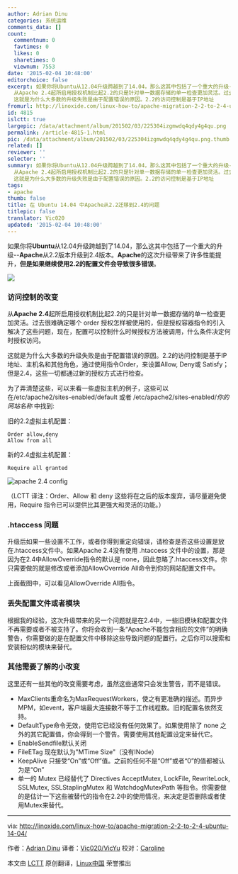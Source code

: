```yaml
---
author: Adrian Dinu
categories: 系统运维
comments_data: []
count:
  commentnum: 0
  favtimes: 0
  likes: 0
  sharetimes: 0
  viewnum: 7553
date: '2015-02-04 10:48:00'
editorchoice: false
excerpt: 如果你将Ubuntu从12.04升级跨越到了14.04，那么这其中包括了一个重大的升级--Apache从2.2版本升级到2.4版本。Apache的这次升级带来了许多性能提升，但是如果继续使用2.2的配置文件会导致很多错误。  访问控制的改变
  从Apache 2.4起所启用授权机制比起2.2的只是针对单一数据存储的单一检查更加灵活。过去很难确定哪个 order 授权怎样被使用的，但是授权容器指令的引入解决了这些问题，现在，配置可以控制什么时候授权方法被调用，什么条件决定何时授权访问。
  这就是为什么大多数的升级失败是由于配置错误的原因。2.2的访问控制是基于IP地址
fromurl: http://linoxide.com/linux-how-to/apache-migration-2-2-to-2-4-ubuntu-14-04/
id: 4815
islctt: true
largepic: /data/attachment/album/201502/03/225304izgmwdq4qdy4g4qu.png
permalink: /article-4815-1.html
pic: /data/attachment/album/201502/03/225304izgmwdq4qdy4g4qu.png.thumb.jpg
related: []
reviewer: ''
selector: ''
summary: 如果你将Ubuntu从12.04升级跨越到了14.04，那么这其中包括了一个重大的升级--Apache从2.2版本升级到2.4版本。Apache的这次升级带来了许多性能提升，但是如果继续使用2.2的配置文件会导致很多错误。  访问控制的改变
  从Apache 2.4起所启用授权机制比起2.2的只是针对单一数据存储的单一检查更加灵活。过去很难确定哪个 order 授权怎样被使用的，但是授权容器指令的引入解决了这些问题，现在，配置可以控制什么时候授权方法被调用，什么条件决定何时授权访问。
  这就是为什么大多数的升级失败是由于配置错误的原因。2.2的访问控制是基于IP地址
tags:
- apache
thumb: false
title: 在 Ubuntu 14.04 中Apache从2.2迁移到2.4的问题
titlepic: false
translator: Vic020
updated: '2015-02-04 10:48:00'
---
```


如果你将**Ubuntu**从12.04升级跨越到了14.04，那么这其中包括了一个重大的升级--**Apache**从2.2版本升级到2.4版本。**Apache**的这次升级带来了许多性能提升，**但是如果继续使用2.2的配置文件会导致很多错误**。


![](/data/attachment/album/201502/03/225304izgmwdq4qdy4g4qu.png)


### 访问控制的改变


从**Apache 2.4**起所启用授权机制比起2.2的只是针对单一数据存储的单一检查更加灵活。过去很难确定哪个 order 授权怎样被使用的，但是授权容器指令的引入解决了这些问题，现在，配置可以控制什么时候授权方法被调用，什么条件决定何时授权访问。


这就是为什么大多数的升级失败是由于配置错误的原因。2.2的访问控制是基于IP地址、主机名和其他角色，通过使用指令Order，来设置Allow, Deny或 Satisfy；但是2.4，这些一切都通过新的授权方式进行检查。


为了弄清楚这些，可以来看一些虚拟主机的例子，这些可以在/etc/apache2/sites-enabled/default 或者 /etc/apache2/sites-enabled/*你的网站名称* 中找到:


旧的2.2虚拟主机配置：



```
Order allow,deny
Allow from all

```

新的2.4虚拟主机配置：



```
Require all granted

```

![apache 2.4 config](/data/attachment/album/201502/03/225307q25723vqcmi244pm.jpg)


（LCTT 译注：Order、Allow 和 deny 这些将在之后的版本废弃，请尽量避免使用，Require 指令已可以提供比其更强大和灵活的功能。）


### .htaccess 问题


升级后如果一些设置不工作，或者你得到重定向错误，请检查是否这些设置是放在.htaccess文件中。如果Apache 2.4没有使用 .htaccess 文件中的设置，那是因为在2.4中AllowOverride指令的默认是 none，因此忽略了.htaccess文件。你只需要做的就是修改或者添加AllowOverride All命令到你的网站配置文件中。


上面截图中，可以看见AllowOverride All指令。


### 丢失配置文件或者模块


根据我的经验，这次升级带来的另一个问题就是在2.4中，一些旧模块和配置文件不再需要或者不被支持了。你将会收到一条“Apache不能包含相应的文件”的明确警告，你需要做的是在配置文件中移除这些导致问题的配置行。之后你可以搜索和安装相似的模块来替代。


### 其他需要了解的小改变


这里还有一些其他的改变需要考虑，虽然这些通常只会发生警告，而不是错误。


* MaxClients重命名为MaxRequestWorkers，使之有更准确的描述。而异步MPM，如event，客户端最大连接数不等于工作线程数。旧的配置名依然支持。
* DefaultType命令无效，使用它已经没有任何效果了。如果使用除了 none 之外的其它配置值，你会得到一个警告。需要使用其他配置设定来替代它。
* EnableSendfile默认关闭
* FileETag 现在默认为"MTime Size"（没有INode）
* KeepAlive 只接受“On”或“Off”值。之前的任何不是“Off”或者“0”的值都被认为是“On”
* 单一的 Mutex 已经替代了 Directives AcceptMutex, LockFile, RewriteLock, SSLMutex, SSLStaplingMutex 和 WatchdogMutexPath 等指令。你需要做的是估计一下这些被替代的指令在2.2中的使用情况，来决定是否删除或者使用Mutex来替代。




---


via: <http://linoxide.com/linux-how-to/apache-migration-2-2-to-2-4-ubuntu-14-04/>


作者：[Adrian Dinu](http://linoxide.com/author/adriand/) 译者：[Vic020/VicYu](http://vicyu.net) 校对：[Caroline](https://github.com/carolinewuyan)


本文由 [LCTT](https://github.com/LCTT/TranslateProject) 原创翻译，[Linux中国](http://linux.cn/) 荣誉推出